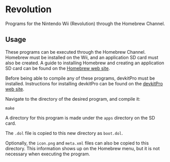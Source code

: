 # Revolution

Programs for the Nintendo Wii (Revolution) through the Homebrew Channel.

## Usage

These programs can be executed through the Homebrew Channel. Homebrew must be installed on the Wii, and an application SD card must also be created. A guide to installing Homebrew and creating an application SD card can be found on the [Homebrew web site](http://wiibrew.org/wiki/Homebrew_setup).

Before being able to compile any of these programs, devkitPro must be installed. Instructions for installing devkitPro can be found on the [devkitPro web site](http://devkitpro.org/wiki/Getting_Started).

Navigate to the directory of the desired program, and compile it:

`make`

A directory for this program is made under the `apps` directory on the SD card.

The `.dol` file is copied to this new directory as `boot.dol`.

Optionally, the `icon.png` and `meta.xml` files can also be copied to this directory. This information shows up on the Homebrew menu, but it is not necessary when executing the program.
